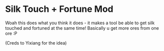 # Silk Touch + Fortune Mod
Woah this does what you think it does - it makes a tool be able to get silk touched and fortuned at the same time!
Basically u get more ores from one ore :P

(Creds to Yixiang for the idea)
